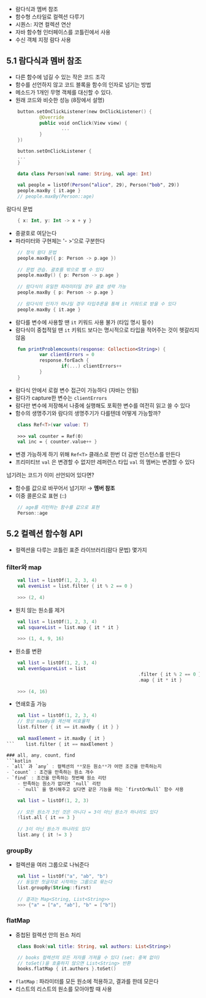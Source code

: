- 람다식과 멤버 참조
- 함수형 스타일로 컬렉션 다루기
- 시퀀스: 지연 컬렉션 연산
- 자바 함수형 인터페이스를 코틀린에서 사용
- 수신 객체 지정 람다 사용

## 5.1 람다식과 멤버 참조

- 다른 함수에 넘길 수 있는 작은 코드 조각
- 함수를 선언하지 않고 코드 블록을 함수의 인자로 넘기는 방법
- 메소드가 1개인 무명 객체를 대신할 수 있다.
- 원래 코드와 비슷한 성능 (8장에서 설명)
```kotlin
    button.setOnClickListener(new OnClickListener() {
    		@Override
    		public void onClick(View view) {
    				...
    		}
    })

    button.setOnClickListener {
    ...
    }

    data class Person(val name: String, val age: Int)
    
    val people = listOf(Person("alice", 29), Person("bob", 29))
    people.maxBy { it.age }
    // people.maxBy(Person::age)
```

람다식 문법
```kotlin
    { x: Int, y: Int -> x + y }
```
- 중괄호로 여닫는다
- 파라미터와 구현체는 '- >'으로 구분한다
```kotlin
    // 정식 람다 문법
    people.maxBy({ p: Person -> p.age })
    
    // 문법 관습. 괄호를 밖으로 뺄 수 있다
    people.maxBy() { p: Person -> p.age }
    
    // 람다식이 유일한 파라미터일 경우 괄호 생략 가능
    people.maxBy { p: Person -> p.age }
    
    // 람다식의 인자가 하나일 경우 타입추론을 통해 it 키워드로 받을 수 있다
    people.maxBy { it.age }
```
- 람다를 변수에 사용할 땐 `it`  키워드 사용 불가 (타입 명시 필수)
- 람다식이 중첩적일 땐 `it` 키워드 보다는 명시적으로 타입을 적어주는 것이 헷갈리지 않음
```kotlin
    fun printProblemcounts(response: Collection<String>) {
    		var clientErrors = 0
    		response.forEach {
    				if(...) clientErrors++
    		}
    }
```

- 람다식 안에서 로컬 변수 접근이 가능하다 (자바는 안됨)
- 람다가 capture한 변수는 `clientErrors`
- 람다만 변수에 저장해서 나중에 실행해도 포획한 변수를 여전히 읽고 쓸 수 있다
- 함수의 생명주기와 람다의 생명주기가 다를텐데 어떻게 가능할까?
```kotlin
    class Ref<T>(var value: T) 
    
    >>> val counter = Ref(0)
    val inc = { counter.value++ }
```
    

- 변경 가능하게 하기 위해 `Ref<T>` 클래스로 한번 더 감싼 인스턴스를 만든다
- 프리미티브 `val` 은 변경할 수 없지만 레퍼런스 타입 `val` 의 멤버는 변경할 수 있다

넘기려는 코드가 이미 선언되어 있다면? 

- 함수를 값으로 바꾸어서 넘기자! → **멤버 참조**
- 이중 콜론으로 표현 (::)
```kotlin
    // age를 리턴하는 함수를 값으로 표현
    Person::age
```

## 5.2 컬렉션 함수형  API

- 컬렉션을 다루는 코틀린 표준 라이브러리(람다 문법) 몇가지

### filter와 map
```kotlin
    val list = listOf(1, 2, 3, 4)
    val evenList = list.filter { it % 2 == 0 }
    
    >>> (2, 4)
```
- 원치 않는 원소를 제거
```kotlin
    val list = listOf(1, 2, 3, 4)
    val squareList = list.map { it * it }
    
    >>> (1, 4, 9, 16)
```

- 원소를 변환
```kotlin
    val list = listOf(1, 2, 3, 4)
    val evenSquareList = list
                                                .filter { it % 2 == 0 }
                                                .map { it * it }
    
    >>> (4, 16)
```
- 연쇄호출 가능
```kotlin
    val list = listOf(1, 2, 3, 4)
    // 항상 maxBy를 계산해 비효율적
    list.filter { it == it.maxBy { it } }
    
    val maxElement = it.maxBy { it }
```    list.filter { it == maxElement }

### all, any, count, find
```kotlin
- `all` 과 `any` : 컬렉션의 **모든 원소**가 어떤 조건을 만족하는지
- `count` : 조건을 만족하는 원소 개수
- `find` : 조건을 만족하는 첫번째 원소 리턴
    - 만족하는 원소가 없다면 `null` 리턴
    - `null` 을 명시해주고 싶다면 같은 기능을 하는 `firstOrNull` 함수 사용

    val list = listOf(1, 2, 3)
    
    // 모든 원소가 3인 것은 아니다 = 3이 아닌 원소가 하나라도 있다
    !list.all { it == 3 }
    
    // 3이 아닌 원소가 하나라도 있다
    list.any { it != 3 }
```
### groupBy

- 컬렉션을 여러 그룹으로 나눠준다
```kotlin
    val list = listOf("a", "ab", "b")
    // 동일한 첫글자로 시작하는 그룹으로 묶는다
    list.groupBy(String::first)
    
    // 결과는 Map<String, List<String>>
    >>> {"a" = ["a", "ab"], "b" = ["b"]}
```
### flatMap

- 중첩된 컬렉션 안의 원소 처리
```kotlin
    class Book(val title: String, val authors: List<String>)

    // books 컬렉션의 모든 저자를 가져올 수 있다 (set: 중복 없이)
    // toSet()을 호출하지 않으면 List<String> 반환
    books.flatMap { it.authors }.toSet()
```
- `flatMap` : 파라미터를 모든 원소에 적용하고, 결과를 한데 모은다
- 리스트의 리스트의 원소를 모아야할 때 사용